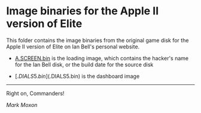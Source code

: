 # Image binaries for the Apple II version of Elite

This folder contains the image binaries from the original game disk for the Apple II version of Elite on Ian Bell's personal website.

* [A.SCREEN.bin](A.SCREEN.bin) is the loading image, which contains the hacker's name for the Ian Bell disk, or the build date for the source disk

* [$.DIALS5.bin]($.DIALS5.bin) is the dashboard image

---

Right on, Commanders!

_Mark Moxon_